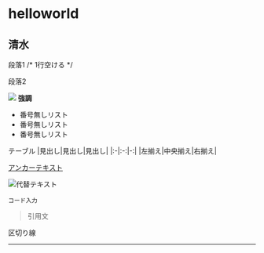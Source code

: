 # helloworld
## 清水

段落1 /* 1行空ける */

段落2

![](https://img.shields.io/badge/version-1.0.0-ff0000.svg)
**強調**


- 番号無しリスト
- 番号無しリスト
- 番号無しリスト

テーブル
|見出し|見出し|見出し|
|:-|:-:|-:|
|左揃え|中央揃え|右揃え|

[アンカーテキスト](リンクパス)

![代替テキスト](https://msp.c.yimg.jp/images/v2/FUTi93tXq405grZVGgDqG8FsHZHfj2-OXVzNnzzQKZ8eIZecFUMGfw3UfVcSDiWNjD9ahpYRMmi4xS7pYsr73eW_VBvnIXBnByZ2oMXG8N2JTEcw_quHplk3VT6AYSjo2ek1zR_q7PEDDs8RkpmLDNLWfTr_aNoN4UiP-tAqDvRosD_NX7fCLdcepLelGeU22-iq3JE0LQGiEqcynKE7FJAAJLBioi5b43d5j3OiduG3JxTaxk6KGGDVVZ9-UC3-UDd9Nj0OOzkf1Gz2kHS_SoNk1FqJ9eE0Kz8G6BZUDmg=/github.jpg?errorImage=false)

`
コード入力
`

> 引用文

区切り線
- - -